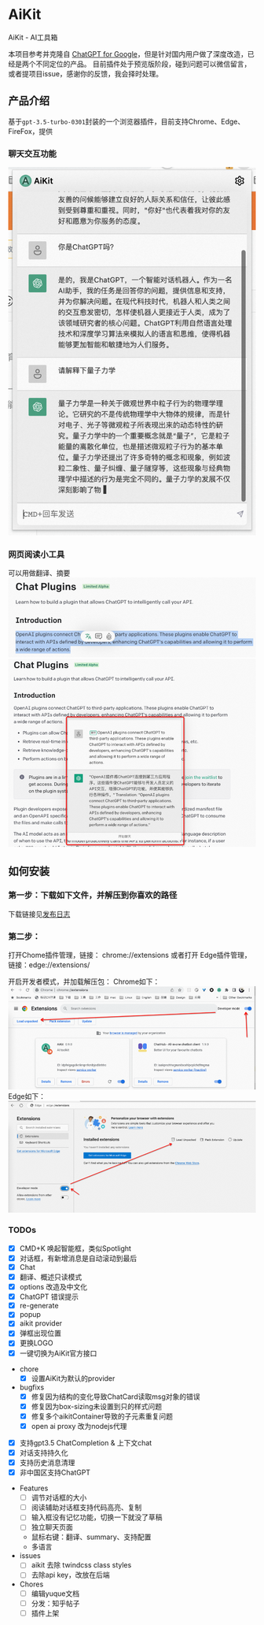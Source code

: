 # AiKit

AiKit - AI工具箱

本项目参考并克隆自 [ChatGPT for Google](https://github.com/wong2/chatgpt-google-extension)，但是针对国内用户做了深度改造，已经是两个不同定位的产品。
目前插件处于预览版阶段，碰到问题可以微信留言，或者提项目issue，感谢你的反馈，我会择时处理。

## 产品介绍

基于`gpt-3.5-turbo-0301`封装的一个浏览器插件，目前支持Chrome、Edge、FireFox，提供
### 聊天交互功能
![Chat Snapshot](./docs/snapshot-chat.png)

### 网页阅读小工具
可以用做翻译、摘要
![Reading tool](./docs/snapshot-reading-0.png)
![Reading tool2](docs/snapshot-reading-1.png)

## 如何安装
### 第一步：下载如下文件，并解压到你喜欢的路径
下载链接见[发布日志](https://goworks.vercel.app/aikit/release-notes.html)

### 第二步：
打开Chome插件管理，链接： chrome://extensions
或者打开 Edge插件管理，链接：edge://extensions/

开启开发者模式，并加载解压包：
Chrome如下：
![img.png](./docs/install-unpacked-in-chrome.png)
Edge如下：
![img.png](./docs/install-unpacked-in-edge.png)

### TODOs
- [x] CMD+K 唤起智能框，类似Spotlight
- [x] 对话框，有新增消息是自动滚动到最后
- [x] Chat
- [x] 翻译、概述只读模式
- [x] options 改造及中文化
- [x] ChatGPT 错误提示
- [x] re-generate
- [x] popup
- [x] aikit provider
- [x] 弹框出现位置
- [x] 更换LOGO
- [x] 一键切换为AiKit官方接口
- chore
    - [x] 设置AiKit为默认的provider
- bugfixs
    - [x] 修复因为结构的变化导致ChatCard读取msg对象的错误
    - [x] 修复因为box-sizing未设置到只的样式问题
    - [x] 修复多个aikitContainer导致的子元素重复问题
    - [x] open ai proxy 改为nodejs代理
- [x] 支持gpt3.5 ChatCompletion & 上下文chat
- [x] 对话支持持久化
- [x] 支持历史消息清理
- [x] 非中国区支持ChatGPT
- Features
  - [ ] 调节对话框的大小
  - [ ] 阅读辅助对话框支持代码高亮、复制
  - [ ] 输入框没有记忆功能，切换一下就没了草稿
  - [ ] 独立聊天页面
  - 鼠标右键：翻译、summary、支持配置
  - 多语言
- issues
  - [ ] aikit 去除 twindcss class styles
  - [ ] 去除api key，改放在后端
- Chores
  - [ ] 编辑yuque文档
  - [ ] 分发：知乎帖子
  - [ ] 插件上架
